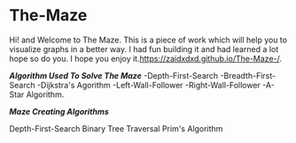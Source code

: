# The-Maze

Hi! and Welcome to The Maze. This is a piece of work which will help you to visualize graphs in a better way. I had fun building it and had learned a lot hope so do you. I hope you enjoy it.https://zaidxdxd.github.io/The-Maze-/. 


***Algorithm Used To Solve The Maze***
-Depth-First-Search 
-Breadth-First-Search
-Dijkstra's Agorithm 
-Left-Wall-Follower
-Right-Wall-Follower
-A-Star Algorithm.
  
***Maze Creating Algorithms***

   Depth-First-Search
   Binary Tree Traversal
   Prim's Algorithm
  
